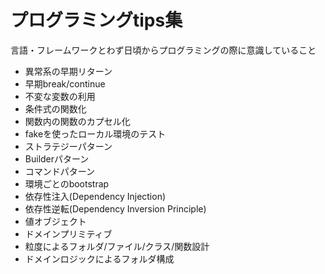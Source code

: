 # プログラミングtips集
言語・フレームワークとわず日頃からプログラミングの際に意識していること
* 異常系の早期リターン  
* 早期break/continue
* 不変な変数の利用  
* 条件式の関数化
* 関数内の関数のカプセル化
* fakeを使ったローカル環境のテスト
* ストラテジーパターン
* Builderパターン
* コマンドパターン
* 環境ごとのbootstrap
* 依存性注入(Dependency Injection)
* 依存性逆転(Dependency Inversion Principle)
* 値オブジェクト
* ドメインプリミティブ
* 粒度によるフォルダ/ファイル/クラス/関数設計
* ドメインロジックによるフォルダ構成
